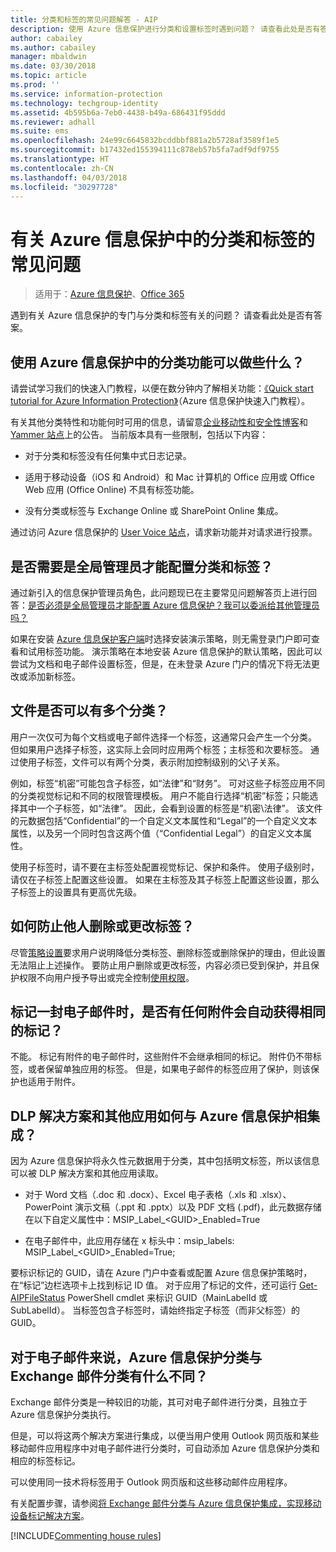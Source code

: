 ```yaml
---
title: 分类和标签的常见问题解答 - AIP
description: 使用 Azure 信息保护进行分类和设置标签时遇到问题？ 请查看此处是否有答案。
author: cabailey
ms.author: cabailey
manager: mbaldwin
ms.date: 03/30/2018
ms.topic: article
ms.prod: ''
ms.service: information-protection
ms.technology: techgroup-identity
ms.assetid: 4b595b6a-7eb0-4438-b49a-686431f95ddd
ms.reviewer: adhall
ms.suite: ems
ms.openlocfilehash: 24e99c6645832bcddbbf881a2b5728af3589f1e5
ms.sourcegitcommit: b17432ed155394111c878eb57b5fa7adf9df9755
ms.translationtype: HT
ms.contentlocale: zh-CN
ms.lasthandoff: 04/03/2018
ms.locfileid: "30297728"
---
```

# <a name="frequently-asked-questions-about-classification-and-labeling-in-azure-information-protection"></a>有关 Azure 信息保护中的分类和标签的常见问题

>适用于：[Azure 信息保护](https://azure.microsoft.com/pricing/details/information-protection)、[Office 365](http://download.microsoft.com/download/E/C/F/ECF42E71-4EC0-48FF-AA00-577AC14D5B5C/Azure_Information_Protection_licensing_datasheet_EN-US.pdf)

遇到有关 Azure 信息保护的专门与分类和标签有关的问题？  请查看此处是否有答案。 

## <a name="what-can-i-do-with-the-classification-capabilities-in-azure-information-protection"></a>使用 Azure 信息保护中的分类功能可以做些什么？

请尝试学习我们的快速入门教程，以便在数分钟内了解相关功能：[《Quick start tutorial for Azure Information Protection》](infoprotect-quick-start-tutorial.md)（Azure 信息保护快速入门教程）。

有关其他分类特性和功能何时可用的信息，请留意[企业移动性和安全性博客](https://cloudblogs.microsoft.com/enterprisemobility/?product=azure-information-protection)和 [Yammer 站点](https://www.yammer.com/askipteam/#/threads/inGroup?type=in_group&feedId=8652489&view=all)上的公告。 当前版本具有一些限制，包括以下内容：

- 对于分类和标签没有任何集中式日志记录。

- 适用于移动设备（iOS 和 Android）和 Mac 计算机的 Office 应用或 Office Web 应用 (Office Online) 不具有标签功能。

- 没有分类或标签与 Exchange Online 或 SharePoint Online 集成。

通过访问 Azure 信息保护的 [User Voice 站点](https://msip.uservoice.com/)，请求新功能并对请求进行投票。

## <a name="do-i-need-to-be-a-global-admin-to-configure-classification-and-labels"></a>是否需要是全局管理员才能配置分类和标签？

通过新引入的信息保护管理员角色，此问题现已在主要常见问题解答页上进行回答：[是否必须是全局管理员才能配置 Azure 信息保护？我可以委派给其他管理员吗？](faqs.md#do-you-need-to-be-a-global-admin-to-configure-azure-information-protection-or-can-i-delegate-to-other-administrators)

如果在安装 [Azure 信息保护客户端](https://www.microsoft.com/en-us/download/details.aspx?id=53018)时选择安装演示策略，则无需登录门户即可查看和试用标签功能。 演示策略在本地安装 Azure 信息保护的默认策略，因此可以尝试为文档和电子邮件设置标签，但是，在未登录 Azure 门户的情况下将无法更改或添加新标签。 

## <a name="can-a-file-have-more-than-one-classification"></a>文件是否可以有多个分类？

用户一次仅可为每个文档或电子邮件选择一个标签，这通常只会产生一个分类。 但如果用户选择子标签，这实际上会同时应用两个标签；主标签和次要标签。 通过使用子标签，文件可以有两个分类，表示附加控制级别的父\子关系。

例如，标签“机密”可能包含子标签，如“法律”和“财务”。 可对这些子标签应用不同的分类视觉标记和不同的权限管理模板。 用户不能自行选择“机密”标签；只能选择其中一个子标签，如“法律”。 因此，会看到设置的标签是“机密\法律”。 该文件的元数据包括“Confidential”的一个自定义文本属性和“Legal”的一个自定义文本属性，以及另一个同时包含这两个值（“Confidential Legal”）的自定义文本属性。 

使用子标签时，请不要在主标签处配置视觉标记、保护和条件。 使用子级别时，请仅在子标签上配置这些设置。 如果在主标签及其子标签上配置这些设置，那么子标签上的设置具有更高优先级。

## <a name="how-do-i-prevent-somebody-from-removing-or-changing-a-label"></a>如何防止他人删除或更改标签？

尽管[策略设置](../deploy-use/configure-policy-settings.md)要求用户说明降低分类标签、删除标签或删除保护的理由，但此设置无法阻止上述操作。 要防止用户删除或更改标签，内容必须已受到保护，并且保护权限不向用户授予导出或完全控制[使用权限](../deploy-use/configure-usage-rights.md)。 

## <a name="when-an-email-is-labeled-do-any-attachments-automatically-get-the-same-labeling"></a>标记一封电子邮件时，是否有任何附件会自动获得相同的标记？

不能。 标记有附件的电子邮件时，这些附件不会继承相同的标记。 附件仍不带标签，或者保留单独应用的标签。 但是，如果电子邮件的标签应用了保护，则该保护也适用于附件。

## <a name="how-can-dlp-solutions-and-other-applications-integrate-with-azure-information-protection"></a>DLP 解决方案和其他应用如何与 Azure 信息保护相集成？

因为 Azure 信息保护将永久性元数据用于分类，其中包括明文标签，所以该信息可以被 DLP 解决方案和其他应用读取。 

- 对于 Word 文档（.doc 和 .docx）、Excel 电子表格（.xls 和 .xlsx）、PowerPoint 演示文稿（.ppt 和 .pptx）以及 PDF 文档 (.pdf)，此元数据存储在以下自定义属性中：MSIP_Label_\<GUID>_Enabled=True  

- 在电子邮件中，此应用存储在 x 标头中：msip_labels: MSIP_Label_\<GUID>_Enabled=True;  

要标识标记的 GUID，请在 Azure 门户中查看或配置 Azure 信息保护策略时，在“标记”边栏选项卡上找到标记 ID 值。 对于应用了标记的文件，还可运行 [Get-AIPFileStatus](/powershell/module/azureinformationprotection/get-aipfilestatus) PowerShell cmdlet 来标识 GUID（MainLabelId 或 SubLabelId）。 当标签包含子标签时，请始终指定子标签（而非父标签）的 GUID。

## <a name="how-is-azure-information-protection-classification-for-emails-different-from-exchange-message-classification"></a>对于电子邮件来说，Azure 信息保护分类与 Exchange 邮件分类有什么不同？

Exchange 邮件分类是一种较旧的功能，其可对电子邮件进行分类，且独立于 Azure 信息保护分类执行。 

但是，可以将这两个解决方案进行集成，以便当用户使用 Outlook 网页版和某些移动邮件应用程序中对电子邮件进行分类时，可自动添加 Azure 信息保护分类和相应的标签标记。 

可以使用同一技术将标签用于 Outlook 网页版和这些移动邮件应用程序。

有关配置步骤，请参阅[将 Exchange 邮件分类与 Azure 信息保护集成，实现移动设备标记解决方案](../rms-client/client-admin-guide-customizations.md#integration-with-exchange-message-classification-for-a-mobile-device-labeling-solution)。 



[!INCLUDE[Commenting house rules](../includes/houserules.md)]
